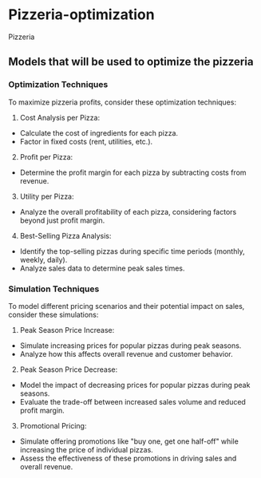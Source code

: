 # Pizzeria-optimization
Pizzeria

## Models that will be used to optimize the pizzeria
### Optimization Techniques
To maximize pizzeria profits, consider these optimization techniques:

1. Cost Analysis per Pizza:
- Calculate the cost of ingredients for each pizza.
- Factor in fixed costs (rent, utilities, etc.).

2. Profit per Pizza:
- Determine the profit margin for each pizza by subtracting costs from revenue.

3. Utility per Pizza:
- Analyze the overall profitability of each pizza, considering factors beyond just profit margin.

4. Best-Selling Pizza Analysis:
- Identify the top-selling pizzas during specific time periods (monthly, weekly, daily).
- Analyze sales data to determine peak sales times.


### Simulation Techniques
To model different pricing scenarios and their potential impact on sales, consider these simulations:

1. Peak Season Price Increase:
- Simulate increasing prices for popular pizzas during peak seasons.
- Analyze how this affects overall revenue and customer behavior.

2. Peak Season Price Decrease:
- Model the impact of decreasing prices for popular pizzas during peak seasons.
- Evaluate the trade-off between increased sales volume and reduced profit margin.

3. Promotional Pricing:
- Simulate offering promotions like "buy one, get one half-off" while increasing the price of individual pizzas.
- Assess the effectiveness of these promotions in driving sales and overall revenue.